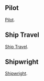 ## Pilot
[Pilot](../Detailed%20Price%20Master%20List.md#Pilot).
## Ship Travel
[Ship Travel](../Detailed%20Price%20Master%20List.md#Ship%20Travel).
## Shipwright
[Shipwright](../Detailed%20Price%20Master%20List.md#Shipwright).